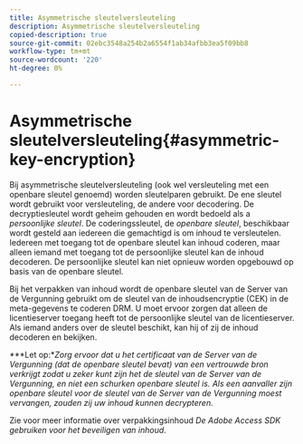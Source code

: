 ```yaml
---
title: Asymmetrische sleutelversleuteling
description: Asymmetrische sleutelversleuteling
copied-description: true
source-git-commit: 02ebc3548a254b2a6554f1ab34afbb3ea5f09bb8
workflow-type: tm+mt
source-wordcount: '220'
ht-degree: 0%

---
```


# Asymmetrische sleutelversleuteling{#asymmetric-key-encryption}

Bij asymmetrische sleutelversleuteling (ook wel versleuteling met een openbare sleutel genoemd) worden sleutelparen gebruikt. De ene sleutel wordt gebruikt voor versleuteling, de andere voor decodering. De decryptiesleutel wordt geheim gehouden en wordt bedoeld als a *persoonlijke sleutel*. De coderingssleutel, de *openbare sleutel*, beschikbaar wordt gesteld aan iedereen die gemachtigd is om inhoud te versleutelen. Iedereen met toegang tot de openbare sleutel kan inhoud coderen, maar alleen iemand met toegang tot de persoonlijke sleutel kan de inhoud decoderen. De persoonlijke sleutel kan niet opnieuw worden opgebouwd op basis van de openbare sleutel.

Bij het verpakken van inhoud wordt de openbare sleutel van de Server van de Vergunning gebruikt om de sleutel van de inhoudsencryptie (CEK) in de meta-gegevens te coderen DRM. U moet ervoor zorgen dat alleen de licentieserver toegang heeft tot de persoonlijke sleutel van de licentieserver. Als iemand anders over de sleutel beschikt, kan hij of zij de inhoud decoderen en bekijken.

***Let op:**Zorg ervoor dat u het certificaat van de Server van de Vergunning (dat de openbare sleutel bevat) van een vertrouwde bron verkrijgt zodat u zeker kunt zijn het de sleutel van de Server van de Vergunning, en niet een schurken openbare sleutel is. Als een aanvaller zijn openbare sleutel voor de sleutel van de Server van de Vergunning moest vervangen, zouden zij uw inhoud kunnen decrypteren.*

Zie voor meer informatie over verpakkingsinhoud *De Adobe Access SDK gebruiken voor het beveiligen van inhoud*.
